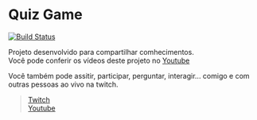 # Quiz Game

[![Build Status](https://travis-ci.org/joemccann/dillinger.svg?branch=master)](https://mcunha-br.github.io/)

Projeto desenvolvido para compartilhar comhecimentos.\
Você pode conferir os vídeos deste projeto no [Youtube](https://www.youtube.com/watch?v=W8M5VLJgqBk&list=PLuQJapu7L84S621tILRFhI90LQl0EeQZC "Youtube Marcial Lincoln")

Você também pode assitir, participar, perguntar, interagir... comigo e com outras pessoas ao vivo na twitch.

> [Twitch](https://www.twitch.tv/marcial_lincoln "Twitch Marcial Lincoln")\
> [Youtube](https://www.youtube.com/c/Marcial_Lincoln "Youtube Marcial Lincoln")
